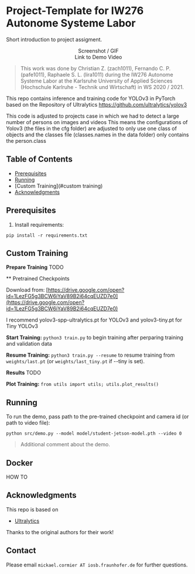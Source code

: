 # Project-Template for IW276 Autonome Systeme Labor

Short introduction to project assigment.

<p align="center">
  Screenshot / GIF <br />
  Link to Demo Video
</p>

> This work was done by Christian Z. (zach1011), Fernando C. P. (pafe1011), Raphaele S. L. (lira1011) during the IW276 Autonome Systeme Labor at the Karlsruhe University of Applied Sciences (Hochschule Karlruhe - Technik und Wirtschaft) in WS 2020 / 2021. 

This repo contains inference and training code for YOLOv3 in PyTorch based on the Repository of Ultralytics https://github.com/ultralytics/yolov3

This code is adjusted to projects case in which we had to detect a large number of persons on images and videos
This means the configurations of Yolov3 (the files in the cfg folder) are adjusted to only use one class of objects 
and the classes file (classes.names in the data folder) only contains the person.class


## Table of Contents

* [Prerequisites](#prerequisites)
* [Running](#running)
* [Custom Training](#custom training)
* [Acknowledgments](#acknowledgments)

## Prerequisites
1. Install requirements:
```
pip install -r requirements.txt
```

## Custom Training

**Prepare Training** TODO

** Pretrained Checkpoints

Download from: [https://drive.google.com/open?id=1LezFG5g3BCW6iYaV89B2i64cqEUZD7e0](https://drive.google.com/open?id=1LezFG5g3BCW6iYaV89B2i64cqEUZD7e0)

I recommend yolov3-spp-ultralytics.pt for YOLOv3 and yolov3-tiny.pt for Tiny YOLOv3


**Start Training:** `python3 train.py` to begin training after perparing training and validation data

**Resume Training:** `python3 train.py --resume` to resume training from `weights/last.pt` (or `weights/last_tiny.pt` if --tiny is set).

**Results** TODO 

**Plot Training:** `from utils import utils; utils.plot_results()`

## Running

To run the demo, pass path to the pre-trained checkpoint and camera id (or path to video file):
```
python src/demo.py --model model/student-jetson-model.pth --video 0
```
> Additional comment about the demo.

## Docker
HOW TO

## Acknowledgments

This repo is based on
  - [Ultralytics](https://github.com/ultralytics/yolov3)
 
Thanks to the original authors for their work!

## Contact
Please email `mickael.cormier AT iosb.fraunhofer.de` for further questions.





